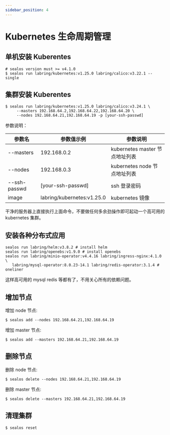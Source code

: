 ```yaml
---
sidebar_position: 4
---
```


# Kubernetes 生命周期管理

## 单机安装 Kuberentes

```shell
# sealos version must >= v4.1.0
$ sealos run labring/kubernetes:v1.25.0 labring/calico:v3.22.1 --single
```

## 集群安装 Kuberentes

```shell
$ sealos run labring/kubernetes:v1.25.0 labring/calico:v3.24.1 \
     --masters 192.168.64.2,192.168.64.22,192.168.64.20 \
     --nodes 192.168.64.21,192.168.64.19 -p [your-ssh-passwd]
```

参数说明：

| 参数名 | 参数值示例 | 参数说明 |
| --- | --- | --- |
| --masters |  192.168.0.2 | kubernetes master 节点地址列表 |
| --nodes | 192.168.0.3 | kubernetes node 节点地址列表 |
| --ssh-passwd | [your-ssh-passwd] | ssh 登录密码 |
|image | labring/kubernetes:v1.25.0 | kubernetes 镜像 |

干净的服务器上直接执行上面命令，不要做任何多余劲操作即可起动一个高可用的 kubernetes 集群。

## 安装各种分布式应用

```shell
sealos run labring/helm:v3.8.2 # install helm
sealos run labring/openebs:v1.9.0 # install openebs
sealos run labring/minio-operator:v4.4.16 labring/ingress-nginx:4.1.0 \
   labring/mysql-operator:8.0.23-14.1 labring/redis-operator:3.1.4 # oneliner
```

这样高可用的 mysql redis 等都有了，不用关心所有的依赖问题。

## 增加节点

增加 node 节点:
```shell
$ sealos add --nodes 192.168.64.21,192.168.64.19 
```

增加 master 节点:
```shell
$ sealos add --masters 192.168.64.21,192.168.64.19 
```

## 删除节点

删除 node 节点:
```shell
$ sealos delete --nodes 192.168.64.21,192.168.64.19 
```

删除 master 节点:
```shell
$ sealos delete --masters 192.168.64.21,192.168.64.19  
```

## 清理集群

```shell
$ sealos reset
```
